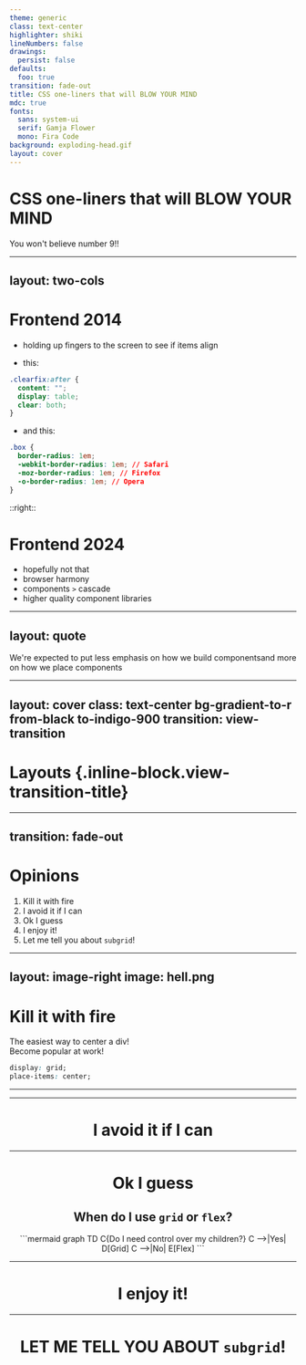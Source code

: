 ```yaml
---
theme: generic
class: text-center
highlighter: shiki
lineNumbers: false
drawings:
  persist: false
defaults:
  foo: true
transition: fade-out
title: CSS one-liners that will BLOW YOUR MIND
mdc: true
fonts:
  sans: system-ui
  serif: Gamja Flower
  mono: Fira Code
background: exploding-head.gif
layout: cover
---
```

<h1 class="text-balance"><span class="font-black [text-shadow:_2px_2px_4px_black]">CSS one-liners that will</span> <span class="bg-gradient-to-r from-red-500 via-indigo-500 to-red-500 inline-block text-transparent bg-clip-text">BLOW YOUR MIND</span></h1>

<p class="text-2xl">You won't believe number 9!!</p>


---
layout: two-cols
---
<h1>Frontend <span class="text-indigo-500">2014</span></h1>


<v-click>

- holding up fingers to the screen to see if items align

</v-click>

<v-click>

- this:

```css
.clearfix:after {
  content: "";
  display: table;
  clear: both;
}
```
</v-click>

<v-click>

- and this:

```css
.box {
  border-radius: 1em;
  -webkit-border-radius: 1em; // Safari
  -moz-border-radius: 1em; // Firefox
  -o-border-radius: 1em; // Opera
}
```
</v-click>


::right::
<v-click>

<h1>Frontend <span class="text-indigo-500">2024</span></h1>
</v-click>

<v-clicks>

- hopefully not that
- browser harmony
- components `>` cascade
- higher quality component libraries

</v-clicks>

---
layout: quote
---
<div class="grid gap-2 align-center">We're expected to put less emphasis on how we <span> <span class="text-indigo-500 py-1">build</span> components</span>and more on how we <span><span class="text-indigo-500 py-1">place</span> components </span></div>


---
layout: cover
class: text-center bg-gradient-to-r from-black to-indigo-900
transition: view-transition
---

# Layouts {.inline-block.view-transition-title}

---
transition: fade-out
---

<div class="grid grid-cols-[1fr_2fr] h-full">
<div>
<h1 class="inline-block view-transition-title">Opinions</h1>

1. Kill it with fire
2. I avoid it if I can
3. Ok I guess
4. I enjoy it!
5. Let me tell you about `subgrid`!
</div>

<div class="grid place-items-center h-full">
<Chart />
</div>
</div>



---
layout: image-right
image: hell.png
---
# Kill it with fire

<v-click>

<p class="mb-4">The easiest way to <span class="text-indigo-500 font-black">center a div!</span> <br>Become popular at work!</p>

```css
display: grid;
place-items: center;
```

<Center />

</v-click>

---




---

# I avoid it if I can


---

# Ok I guess

## When do I use `grid` or `flex`?

<div v-click class="grid place-items-center">
```mermaid
graph TD
C{Do I need control over my children?}
C -->|Yes| D[Grid]
C -->|No| E[Flex]
```
</div>

---

# I enjoy it!

---

# LET ME TELL YOU ABOUT `subgrid`!


